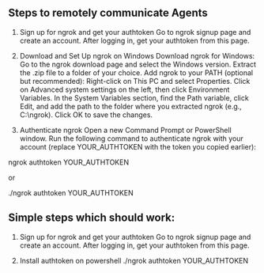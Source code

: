 Steps to remotely communicate Agents
--------------------------------------------------------------------------------------------

1. Sign up for ngrok and get your authtoken
Go to ngrok signup page and create an account.
After logging in, get your authtoken from this page.

2. Download and Set Up ngrok on Windows
Download ngrok for Windows:
Go to the ngrok download page and select the Windows version.
Extract the .zip file to a folder of your choice.
Add ngrok to your PATH (optional but recommended):
Right-click on This PC and select Properties.
Click on Advanced system settings on the left, then click Environment Variables.
In the System Variables section, find the Path variable, click Edit, and add the path to the folder where you extracted ngrok (e.g., C:\ngrok).
Click OK to save the changes.

3. Authenticate ngrok
Open a new Command Prompt or PowerShell window.
Run the following command to authenticate ngrok with your account (replace YOUR_AUTHTOKEN with the token you copied earlier):

ngrok authtoken YOUR_AUTHTOKEN

or 

./ngrok authtoken YOUR_AUTHTOKEN

Simple steps which should work:
-------------------------------------------------------------------------------------
1. Sign up for ngrok and get your authtoken
Go to ngrok signup page and create an account.
After logging in, get your authtoken from this page.

2. Install authtoken on powershell
./ngrok authtoken YOUR_AUTHTOKEN

